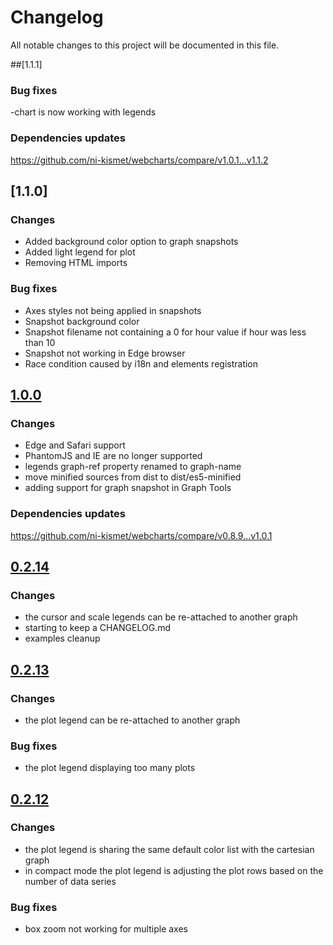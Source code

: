 # Changelog
All notable changes to this project will be documented in this file.

##[1.1.1]

### Bug fixes ###
-chart is now working with legends

### Dependencies updates ###
https://github.com/ni-kismet/webcharts/compare/v1.0.1...v1.1.2


## [1.1.0]

### Changes ###
- Added background color option to graph snapshots
- Added light legend for plot
- Removing HTML imports

### Bug fixes ###
- Axes styles not being applied in snapshots
- Snapshot background color
- Snapshot filename not containing a 0 for hour value if hour was less than 10
- Snapshot not working in Edge browser
- Race condition caused by i18n and elements registration


## [1.0.0]

### Changes ###
- Edge and Safari support
- PhantomJS and IE are no longer supported
- legends graph-ref property renamed to graph-name
- move minified sources from dist to dist/es5-minified
- adding support for graph snapshot in Graph Tools

### Dependencies updates ###
https://github.com/ni-kismet/webcharts/compare/v0.8.9...v1.0.1


## [0.2.14]

### Changes ###

- the cursor and scale legends can be re-attached to another graph
- starting to keep a CHANGELOG.md
- examples cleanup

## [0.2.13]

### Changes ###

- the plot legend can be re-attached to another graph

### Bug fixes ###

- the plot legend displaying too many plots

## [0.2.12]

### Changes ###

- the plot legend is sharing the same default color list with the cartesian graph
- in compact mode the plot legend is adjusting the plot rows based on the number of data series

### Bug fixes ###

- box zoom not working for multiple axes


[1.0.1]: https://github.com/ni-kismet/webcharts-legends/compare/v1.0.0...v1.1.0
[1.0.0]: https://github.com/ni-kismet/webcharts-legends/compare/v0.2.14...v1.0.0
[0.2.14]: https://github.com/ni-kismet/webcharts-legends/compare/v0.2.13...v0.2.14
[0.2.13]: https://github.com/ni-kismet/webcharts-legends/compare/v0.2.12...v0.2.13
[0.2.12]: https://github.com/ni-kismet/webcharts-legends/compare/v0.2.11...v0.2.12
